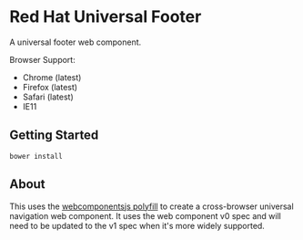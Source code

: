 # Red Hat Universal Footer

A universal footer web component.

Browser Support:
- Chrome (latest)
- Firefox (latest)
- Safari (latest)
- IE11

## Getting Started
```
bower install
```

## About

This uses the [webcomponentsjs polyfill](http://webcomponents.org/) to create a cross-browser universal navigation web component. It uses the web component v0 spec and will need to be updated to the v1 spec when it's more widely supported.

